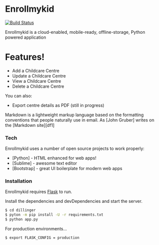 # Enrollmykid

[![Build Status](https://travis-ci.org/joemccann/dillinger.svg?branch=master)](https://travis-ci.org/joemccann/dillinger)

Enrollmykid is a cloud-enabled, mobile-ready, offline-storage, Python powered application

# Features!

  - Add a Childcare Centre
  - Update a Childcare Centre
  - View a Childcare Centre
  - Delete a Childcare Centre


You can also:
  - Export centre details as PDF (still in progress)

Markdown is a lightweight markup language based on the formatting conventions that people naturally use in email.  As [John Gruber] writes on the [Markdown site][df1]

### Tech

Enrollmykid uses a number of open source projects to work properly:

* [Python] - HTML enhanced for web apps!
* [Sublime] - awesome text editor
* [Bootstrap] - great UI boilerplate for modern web apps


### Installation

Enrollmykid requires [Flask](http://flask.pocoo.org/) to run.

Install the dependencies and devDependencies and start the server.

```sh
$ cd dillinger
$ pyton -m pip install -U -r requirements.txt
$ python app.py
```

For production environments...

```sh
$ export FLASK_CONFIG = production
```
